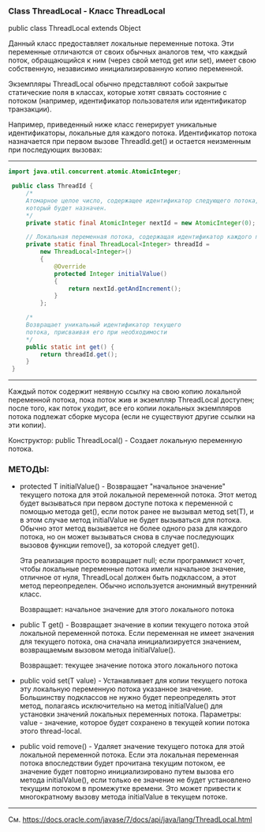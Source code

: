 ### Class ThreadLocal - Класс ThreadLocal

  public class ThreadLocal<T> extends Object

Данный класс предоставляет локальные переменные потока. Эти переменные
отличаются от своих обычных аналогов тем, что каждый поток, обращающийся
к ним (через свой метод get или set), имеет свою собственную, независимо
инициализированную копию переменной.

Экземпляры ThreadLocal обычно представляют собой закрытые статические поля
в классах, которые хотят связать состояние с потоком (например, идентификатор
пользователя или идентификатор транзакции).

Например, приведенный ниже класс генерирует уникальные идентификаторы,
локальные для каждого потока. Идентификатор потока назначается при первом
вызове ThreadId.get() и остается неизменным при последующих вызовах:

---

```java
import java.util.concurrent.atomic.AtomicInteger;

 public class ThreadId {
     /*
     Атомарное целое число, содержащее идентификатор следующего потока,
     который будет назначен.
     */
     private static final AtomicInteger nextId = new AtomicInteger(0);

     // Локальная переменная потока, содержащая идентификатор каждого потока
     private static final ThreadLocal<Integer> threadId =
         new ThreadLocal<Integer>()
         {
             @Override
             protected Integer initialValue()
             {
                 return nextId.getAndIncrement();
             }
         };

     /*
     Возвращает уникальный идентификатор текущего
     потока, присваивая его при необходимости
     */
     public static int get() {
         return threadId.get();
     }
 }
```

---

Каждый поток содержит неявную ссылку на свою копию локальной переменной потока,
пока поток жив и экземпляр ThreadLocal доступен; после того, как поток уходит,
все его копии локальных экземпляров потока подлежат сборке мусора (если не
существуют другие ссылки на эти копии).

Конструктор: public ThreadLocal() - Создает локальную переменную потока.

### МЕТОДЫ:

- protected T initialValue() - Возвращает "начальное значение" текущего потока
  для этой локальной переменной потока. Этот метод будет вызываться при первом
  доступе потока к переменной с помощью метода get(), если поток ранее не вызывал
  метод set(T), и в этом случае метод initialValue не будет вызываться для
  потока. Обычно этот метод вызывается не более одного раза для каждого потока,
  но он может вызываться снова в случае последующих вызовов функции remove(),
  за которой следует get().

  Эта реализация просто возвращает null; если программист хочет, чтобы локальные
  переменные потока имели начальное значение, отличное от нуля, ThreadLocal
  должен быть подклассом, а этот метод переопределен. Обычно используется
  анонимный внутренний класс.

  Возвращает: начальное значение для этого локального потока

- public T get() - Возвращает значение в копии текущего потока этой локальной
  переменной потока. Если переменная не имеет значения для текущего потока, она
  сначала инициализируется значением, возвращаемым вызовом метода initialValue().

  Возвращает: текущее значение потока этого локального потока

- public void set(T value) - Устанавливает для копии текущего потока эту локальную
  переменную потока указанное значение. Большинству подклассов не нужно будет
  переопределять этот метод, полагаясь исключительно на метод initialValue() для
  установки значений локальных переменных потока.
  Параметры: value - значение, которое будет сохранено в текущей копии потока
             этого thread-local.

- public void remove() - Удаляет значение текущего потока для этой локальной
  переменной потока. Если эта локальная переменная потока впоследствии будет
  прочитана текущим потоком, ее значение будет повторно инициализировано путем
  вызова его метода initialValue(), если только ее значение не будет установлено
  текущим потоком в промежутке времени. Это может привести к многократному
  вызову метода initialValue в текущем потоке.

---
См. https://docs.oracle.com/javase/7/docs/api/java/lang/ThreadLocal.html
